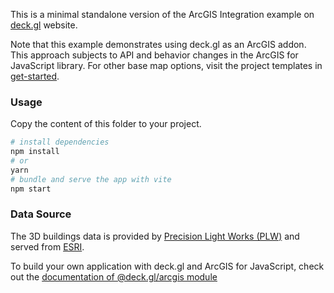 This is a minimal standalone version of the ArcGIS Integration example
on [deck.gl](http://deck.gl) website.

Note that this example demonstrates using deck.gl as an ArcGIS addon. This approach subjects to API and behavior changes in the ArcGIS for JavaScript library. For other base map options, visit the project templates in [get-started](/examples/get-started).

### Usage

Copy the content of this folder to your project. 

```bash
# install dependencies
npm install
# or
yarn
# bundle and serve the app with vite
npm start
```

### Data Source

The 3D buildings data is provided by [Precision Light Works (PLW)](https://www.precisionlightworks.com/) and served from [ESRI](https://www.arcgis.com/home/item.html?id=d3344ba99c3f4efaa909ccfbcc052ed5).

To build your own application with deck.gl and ArcGIS for JavaScript, check out the [documentation of @deck.gl/arcgis module](../../../docs/api-reference/arcgis/overview.md)
